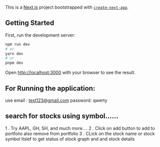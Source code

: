 This is a [Next.js](https://nextjs.org/) project bootstrapped with [`create-next-app`](https://github.com/vercel/next.js/tree/canary/packages/create-next-app).

## Getting Started

First, run the development server:

```bash
npm run dev
# or
yarn dev
# or
pnpm dev
```

Open [http://localhost:3000](http://localhost:3000) with your browser to see the result.

## For Running the application: 
 use email : test123@gmail.com
     password: qwerty
    
## search for stocks using symbol......
1 . Try  AAPL, GH, SH, and much more....
2 . Click on add button to add to portfolio also remove from portfolio
3 . CLick on the stock name or stock symbol itslef to get status of stock graph and and stock details

 
